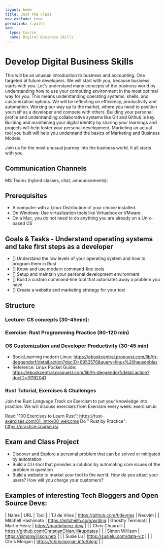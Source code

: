 ```yaml
---
layout: home
title: Just the Class
nav_exclude: true
permalink: /:path/
seo:
  type: Course
  name: Digital Business Skills
---
```



# Develop Digital Business Skills

This will be an unusual introduction to business and accounting. One targeted at future developers. We will start with you, because business starts with you. Let's understand many concepts of the business world by understanding how to use your computing environment in the most optimal way for you. This means understanding operating systems, shells, and customization options. We will be reflecting on efficiency, productivity and automation. Working our way up to the market, where you need to position yourself as a developer and compete with others. Building your personal profile and understanding collaborative systems like Git and Github is key. Building and maintaining your digital identity by sharing your learnings and projects will help foster your personal development. Marketing an actual tool you built will help you understand the basics of Marketing and Business Models.

Join us for the most unusual journey into the business world. It all starts with you.


## Communication Channels

MS Teams (hybrid classes, chat, announcements): <Link TBA>


## Prerequisites

- A computer with a Linux Distribution of your choice installed.
- On Windows: Use virtualization tools like Virtualbox or VMware.
- On a Mac, you do not need to do anything you are already on a Unix-based OS


## Goals & Tasks - Understand operating systems and take first steps as a developer

- [] Understand the low levels of your operating system and how to program them in Rust
- [] Know and use modern command-line tools
- [] Setup and maintain your personal development environment
- [] Build a custom command-line tool that automates away a problem you have
- [] Create a website and marketing strategy for your tool


## Structure

### Lecture: CS concepts (30-45min):

### Exercise: Rust Programming Practice (90-120 min)

### OS Customization und Developer Productivity (30-45 min)
- Book:Learning modern Linux: https://ebookcentral.proquest.com/lib/th-deggendorf/detail.action?docID=6953576&query=linux%20hausenblas
- Reference: Linux Pocket Guide: https://ebookcentral.proquest.com/lib/th-deggendorf/detail.action?docID=31192041

### Rust Tutorial, Exercises & Challenges

Join the Rust Language Track on Exercism to put your knowledge into practice. We will discuss exercises from Exercism every week: exercism.io

Read "100 Exercises to Learn Rust": https://rust-exercises.com/01_intro/00_welcome
Do " Rust by Practice": https://practice.course.rs/


## Exam and Class Project

- Discover and Explore a personal problem that can be solved or mitigated by automation
- Build a CLI-tool that provides a solution by automating core issues of the problem in question
- Build a website to market your tool to the world. How do you attact your users? How will you charge your customers?


## Examples of interesting Tech Bloggers and Open Source Devs:

| Name | URL | Tool |
| TJ de Vries | https://github.com/tjdevries | Neovim |
| Mitchell Hashimoto | https://mitchellh.com/writing | Ghostty Terminal |
| Martin Heinz | https://martinheinz.dev/ | |
| Chris Chuarulli | https://github.com/ChristianChiarulli#updates | |
| Simon Willison | https://simonwillison.net/ | |
| Susie Lu | https://susielu.com/data-viz | |
| Chris Morgan | https://chrismorgan.info/blog/ | |
